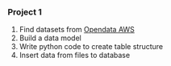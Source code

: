 ### Project 1

1. Find datasets from [Opendata AWS](https://registry.opendata.aws/)
2. Build a data model
3. Write python code to create table structure
4. Insert data from files to database